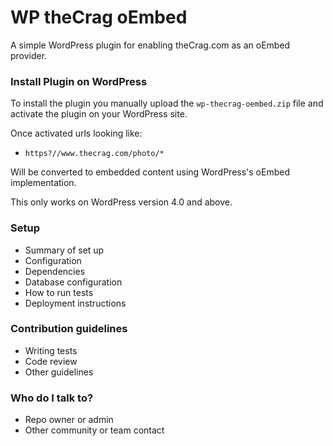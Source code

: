 # WP theCrag oEmbed #

A simple WordPress plugin for enabling theCrag.com as an oEmbed provider.

### Install Plugin on WordPress ###

To install the plugin you manually upload the `wp-thecrag-oembed.zip` file and activate the plugin on your WordPress site.

Once activated urls looking like:

 * `https?//www.thecrag.com/photo/*`

Will be converted to embedded content using WordPress's oEmbed implementation.

This only works on WordPress version 4.0 and above.


### Setup ###

* Summary of set up
* Configuration
* Dependencies
* Database configuration
* How to run tests
* Deployment instructions

### Contribution guidelines ###

* Writing tests
* Code review
* Other guidelines

### Who do I talk to? ###

* Repo owner or admin
* Other community or team contact